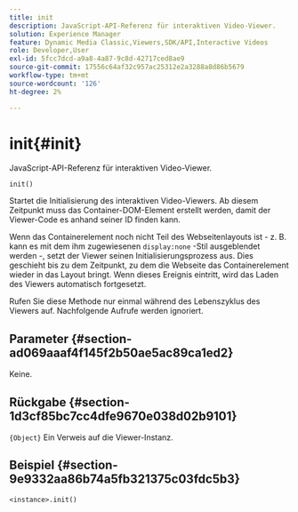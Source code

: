 ```yaml
---
title: init
description: JavaScript-API-Referenz für interaktiven Video-Viewer.
solution: Experience Manager
feature: Dynamic Media Classic,Viewers,SDK/API,Interactive Videos
role: Developer,User
exl-id: 5fcc7dcd-a9a8-4a87-9c8d-42717ced8ae9
source-git-commit: 17556c64af32c957ac25312e2a3288a8d86b5679
workflow-type: tm+mt
source-wordcount: '126'
ht-degree: 2%

---
```


# init{#init}

JavaScript-API-Referenz für interaktiven Video-Viewer.

`init()`

Startet die Initialisierung des interaktiven Video-Viewers. Ab diesem Zeitpunkt muss das Container-DOM-Element erstellt werden, damit der Viewer-Code es anhand seiner ID finden kann.

Wenn das Containerelement noch nicht Teil des Webseitenlayouts ist - z. B. kann es mit dem ihm zugewiesenen `display:none` -Stil ausgeblendet werden -, setzt der Viewer seinen Initialisierungsprozess aus. Dies geschieht bis zu dem Zeitpunkt, zu dem die Webseite das Containerelement wieder in das Layout bringt. Wenn dieses Ereignis eintritt, wird das Laden des Viewers automatisch fortgesetzt.

Rufen Sie diese Methode nur einmal während des Lebenszyklus des Viewers auf. Nachfolgende Aufrufe werden ignoriert.

## Parameter {#section-ad069aaaf4f145f2b50ae5ac89ca1ed2}

Keine.

## Rückgabe {#section-1d3cf85bc7cc4dfe9670e038d02b9101}

`{Object}` Ein Verweis auf die Viewer-Instanz.

## Beispiel {#section-9e9332aa86b74a5fb321375c03fdc5b3}

```
<instance>.init()
```
